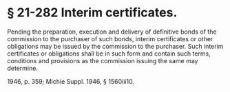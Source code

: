 # § 21-282 Interim certificates.

<p>Pending the preparation, execution and delivery of definitive bonds of the commission to the purchaser of such bonds, interim certificates or other obligations may be issued by the commission to the purchaser. Such interim certificates or obligations shall be in such form and contain such terms, conditions and provisions as the commission issuing the same may determine.</p><p>1946, p. 359; Michie Suppl. 1946, § 1560iii10.</p>